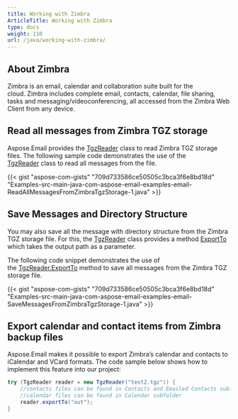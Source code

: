```yaml
---
title: Working with Zimbra
ArticleTitle: Working with Zimbra
type: docs
weight: 110
url: /java/working-with-zimbra/
---
```


## **About Zimbra**
Zimbra is an email, calendar and collaboration suite built for the cloud. Zimbra includes complete email, contacts, calendar, file sharing, tasks and messaging/videoconferencing, all accessed from the Zimbra Web Client from any device.
## **Read all messages from Zimbra TGZ storage**
Aspose.Email provides the [TgzReader](https://apireference.aspose.com/email/java/com.aspose.email/TgzReader) class to read Zimbra TGZ storage files. The following sample code demonstrates the use of the [TgzReader](https://apireference.aspose.com/email/java/com.aspose.email/TgzReader) class to read all messages from the file. 



{{< gist "aspose-com-gists" "709d733586ce50505c3bca3f6e8bd18d" "Examples-src-main-java-com-aspose-email-examples-email-ReadAllMessagesFromZimbraTgzStorage-1.java" >}}
## **Save Messages and Directory Structure**
You may also save all the message with directory structure from the Zimbra TGZ storage file. For this, the [TgzReader](https://apireference.aspose.com/email/java/com.aspose.email/TgzReader) class provides a method [ExportTo](https://apireference.aspose.com/email/java/com.aspose.email/TgzReader#exportTo\(java.lang.String\)) which takes the output path as a parameter.

The following code snippet demonstrates the use of the [TgzReader.ExportTo](https://apireference.aspose.com/email/java/com.aspose.email/TgzReader#exportTo\(java.lang.String\)) method to save all messages from the Zimbra TGZ storage file.



{{< gist "aspose-com-gists" "709d733586ce50505c3bca3f6e8bd18d" "Examples-src-main-java-com-aspose-email-examples-email-SaveMessagesFromZimbraTgzStorage-1.java" >}}

## **Export calendar and contact items from Zimbra backup files**

Aspose.Email makes it possible to export Zimbra’s calendar and contacts to iCalendar and VCard formats. The code sample below shows how to implement this feature into our project:

```java
try (TgzReader reader = new TgzReader("test2.tgz")) {
    //contacts files can be found in Contacts and Emailed Contacts subfolders
    //calendar files can be found in Calendar subfolder
    reader.exportTo("out");
}
```
